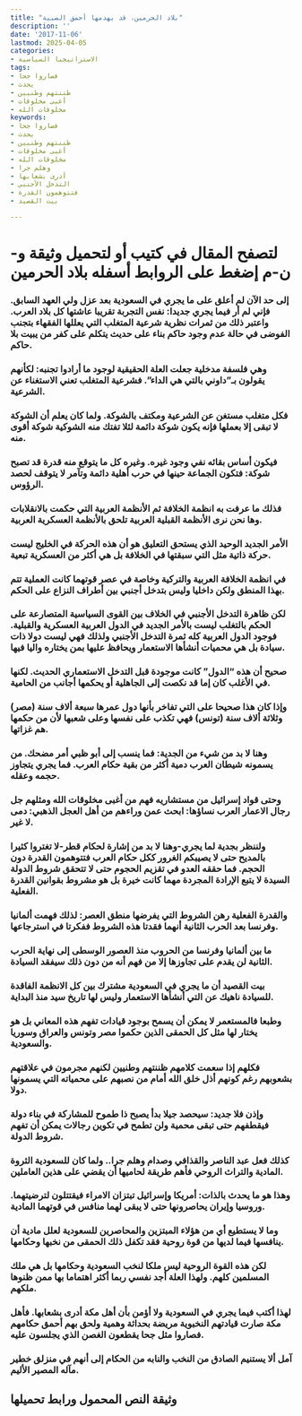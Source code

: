 ```yaml
---
title: "بلاد الحرمين، قد يهدمها أحمق الصبية"
description: ''
date: '2017-11-06'
lastmod: 2025-04-05
categories:
- الاستراتيجيا السياسية
tags:
- فصاروا جحا
- يحدث
- ظننتهم وطنيين
- أغبى مخلوقات
- مخلوقات الله
keywords:
- فصاروا جحا
- يحدث
- ظننتهم وطنيين
- أغبى مخلوقات
- مخلوقات الله
- وهلم جرا
- أدرى بشعابها
- التدخل الأجنبي
- فتتوهمون القدرة
- بيت القصيد

---
```

# **لتصفح المقال في كتيب أو لتحميل وثيقة و-ن-م إضغط على الروابط أسفله** **بلاد الحرمين**

### إلى حد الآن لم أعلق على ما يجري في السعودية بعد عزل ولي العهد السابق. فإني لم أر فيما يجري جديدا: نفس التجربة تقريبا عاشتها كل بلاد العرب. واعتبر ذلك من ثمرات نظرية شرعية المتغلب التي يعللها الفقهاء بتجنب الفوضى في حالة عدم وجود حاكم بناء على حديث يتكلم على كفر من يبيت بلا حاكم.

### وهي فلسفة مدخلية جعلت العلة الحقيقية لوجود ما أرادوا تجنبه: لكأنهم يقولون بـ”داوني بالتي هي الداء”. فشرعية المتغلب تعني الاستغناء عن الشرعية.

### فكل متغلب مستغن عن الشرعية ومكتف بالشوكة. ولما كان يعلم أن الشوكة لا تبقى إلا بعملها فإنه يكون شوكة دائمة لئلا تفتك منه الشوكية شوكة أقوى منه.

### فيكون أساس بقائه نفي وجود غيره. وغيره كل ما يتوقع منه قدرة قد تصبح شوكة: فتكون الجماعة حينها في حرب أهلية دائمة وتآمر لا يتوقف لحصد الرؤوس.

### فذلك ما عرفت به انظمة الخلافة ثم الأنظمة العربية التي حكمت بالانقلابات وها نحن نرى الأنظمة القبلية العربية تلحق بالأنظمة العسكرية العربية.

### الأمر الجديد الوحيد الذي يستحق التعليق هو أن هذه الحركة في الخليج ليست حركة ذاتية مثل التي سبقتها في الخلافة بل هي أكثر من العسكرية تبعية.

### في انظمة الخلافة العربية والتركية وخاصة في عصر قوتهما كانت العملية تتم بهذا المنطق ولكن داخليا وليس بتدخل أجنبي بين أطراف النزاع على الحكم.

### لكن ظاهرة التدخل الأجنبي في الخلاف بين القوى السياسية المتصارعة على الحكم بالتغلب ليست بالأمر الجديد في الدول العربية العسكرية والقبلية. فوجود الدول العربية كله ثمرة التدخل الأجنبي ولذلك فهي ليست دولا ذات سيادة بل هي محميات أنشأها الاستعمار ويحافظ عليها بمن يختاره واليا فيها.

### صحيح أن هذه “الدول” كانت موجودة قبل التدخل الاستعماري الحديث. لكنها في الأغلب كان إما قد نكصت إلى الجاهلية أو يحكمها أجانب من الحامية.

### وإذا كان هذا صحيحا على التي تفاخر بأنها دول عمرها سبعة ألاف سنة (مصر) وثلاثة ألاف سنة (تونس) فهي تكذب على نفسها وعلى شعبها لأن من حكمها هم غزاتها.

### وهنا لا بد من شيء من الجدية: فما ينسب إلى أبو ظبي أمر مضحك. من يسمونه شيطان العرب دمية أكثر من بقية حكام العرب. فما يجري يتجاوز حجمه وعقله.

### وحتى قواد إسرائيل من مستشاريه فهم من أغبى مخلوقات الله ومثلهم جل رجال الاعمار العرب نساؤها: ابحث عمن وراءهم من أهل العجل الذهبي: دمى لا غير.

### ولننظر بجدية لما يجري-وهنا لا بد من إشارة لحكام قطر-لا تغتروا كثيرا بالمديح حتى لا يصيبكم الغرور ككل حكام العرب فتتوهمون القدرة دون الحجم. فما حققه العدو في تقزيم الحجوم حتى لا تتحقق شروط الدولة السيدة لا يتبع الإرادة المجردة مهما كانت خيرة بل هو مشروط بقوانين القدرة الفعلية.

### والقدرة الفعلية رهن الشروط التي يفرضها منطق العصر: لذلك فهمت ألمانيا وفرنسا بعد الحرب الثانية أنهما فقدتا هذه الشروط ففكرتا في استرجاعها.

### ما بين ألمانيا وفرنسا من الحروب منذ العصور الوسطى إلى نهاية الحرب الثانية لن يقدم على تجاوزها إلا من فهم أنه من دون ذلك سيفقد السيادة.

### بيت القصيد أن ما يجري في السعودية مشترك بين كل الانظمة الفاقدة للسيادة ناهيك عن التي أنشأها الاستعمار وليس لها تاريخ سيد منذ البداية.

### وطبعا فالمستعمر لا يمكن أن يسمح بوجود قيادات تفهم هذه المعاني بل هو يختار لها مثل كل الحمقى الذين حكموا مصر وتونس والعراق وسوريا والسعودية.

### فكلهم إذا سعمت كلامهم ظننتهم وطنيين لكنهم مجرمون في علاقتهم بشعوبهم رغم كونهم أذل خلق الله أمام من نصبهم على محمياته التي يسمونها دولا.

### وإذن فلا جديد: سيحصد جيلا بدأ يصبح ذا طموح للمشاركة في بناء دولة فيقطفهم حتى تبقى محمية ولن تطمح في تكوين رجالات يمكن أن تفهم شروط الدولة.

### كذلك فعل عبد الناصر والقذافي وصدام وهلم جرا.. ولما كان للسعودية الثروة المادية والتراث الروحي فأهم طريقة لحاميها أن يقضي على هذين العاملين.

### وهذا هو ما يحدث بالذات: أمريكا وإسرائيل تبتزان الامراء فيقتتلون لترضيتهما. وروسيا وإيران يحاصرونها حتى لا يبقى لهما منافس في قوتهما المادية.

### وما لا يستطيع أي من هؤلاء المبتزين والمحاصرين للسعودية لعلل مادية أن ينافسها فيما لديها من قوة روحية فقد تكفل ذلك الحمقى من نخبها وحكامها.

### لكن هذه القوة الروحية ليس ملكا لنخب السعودية وحكامها بل هي ملك المسلمين كلهم. ولهذا العلة أجد نفسي ربما أكثر اهتماما بها ممن ظنوها ملكهم.

### لهذا أكتب فيما يجري في السعودية ولا أؤمن بأن أهل مكة أدرى بشعابها. فأهل مكة صارت قيادتهم النخبوية مريضة بحداثة وهمية ولحق بهم أحمق حكامهم فصاروا مثل جحا يقطعون الغصن الذي يجلسون عليه.

### آمل ألا يستنيم الصادق من النخب والنابه من الحكام إلى أنهم في منزلق خطير مآله المصير الأليم.

## وثيقة النص المحمول ورابط تحميلها

###
